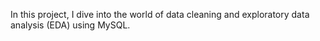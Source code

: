  In this project, I dive into the world of data cleaning and exploratory data analysis (EDA) using MySQL.
